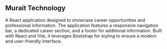 ## Murait Technology

A React application designed to showcase career opportunities and professional information. The application features a responsive navigation bar, a dedicated career section, and a footer for additional information. Built with React and Vite, it leverages Bootstrap for styling to ensure a modern and user-friendly interface.